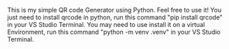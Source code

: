 This is my simple QR code Generator using Python. Feel free to use it! 
You just need to install qrcode in python, run this command "pip install qrcode" in your VS Studio Terminal.
You may need to use install it on a virtual Environment, run this command "python -m venv .venv" in your VS Studio Terminal.
